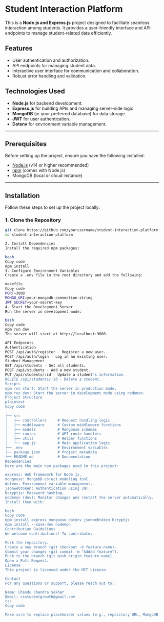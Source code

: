 # Student Interaction Platform

This is a **Node.js and Express.js** project designed to facilitate seamless interaction among students. It provides a user-friendly interface and API endpoints to manage student-related data efficiently.

## Features

- User authentication and authorization.
- API endpoints for managing student data.
- Interactive user interface for communication and collaboration.
- Robust error handling and validation.

## Technologies Used

- **Node.js** for backend development.
- **Express.js** for building APIs and managing server-side logic.
- **MongoDB** (or your preferred database) for data storage.
- **JWT** for user authentication.
- **Dotenv** for environment variable management.

---

## Prerequisites

Before setting up the project, ensure you have the following installed:

- [Node.js](https://nodejs.org/) (v14 or higher recommended)
- [npm](https://www.npmjs.com/) (comes with Node.js)
- MongoDB (local or cloud instance)

---

## Installation

Follow these steps to set up the project locally:

### 1. Clone the Repository
```bash
git clone https://github.com/yourusername/student-interaction-platform.git
cd student-interaction-platform

2. Install Dependencies
Install the required npm packages:

bash
Copy code
npm install
3. Configure Environment Variables
Create a .env file in the root directory and add the following:

makefile
Copy code
PORT=3000
MONGO_URI=your-mongodb-connection-string
JWT_SECRET=your-secret-key
4. Start the Development Server
Run the server in development mode:

bash
Copy code
npm run dev
The server will start at http://localhost:3000.

API Endpoints
Authentication
POST /api/auth/register - Register a new user.
POST /api/auth/login - Log in an existing user.
Student Management
GET /api/students - Get all students.
POST /api/students - Add a new student.
PUT /api/students/:id - Update a student's information.
DELETE /api/students/:id - Delete a student.
Scripts
npm run start: Start the server in production mode.
npm run dev: Start the server in development mode using nodemon.
Project Structure
plaintext
Copy code
.
├── src
│   ├── controllers     # Request handling logic
│   ├── middleware      # Custom middleware functions
│   ├── models          # Mongoose schemas
│   ├── routes          # API route handlers
│   ├── utils           # Helper functions
│   └── app.js          # Main application logic
├── .env                # Environment variables
├── package.json        # Project metadata
└── README.md           # Documentation
Dependencies
Here are the main npm packages used in this project:

express: Web framework for Node.js.
mongoose: MongoDB object modeling tool.
dotenv: Environment variable management.
jsonwebtoken: Authentication using JWT.
bcryptjs: Password hashing.
nodemon (dev): Monitor changes and restart the server automatically.
Install them with:

bash
Copy code
npm install express mongoose dotenv jsonwebtoken bcryptjs
npm install --save-dev nodemon
Contribution Guidelines
We welcome contributions! To contribute:

Fork the repository.
Create a new branch (git checkout -b feature-name).
Commit your changes (git commit -m "Added feature").
Push to the branch (git push origin feature-name).
Open a Pull Request.
License
This project is licensed under the MIT License.

Contact
For any questions or support, please reach out to:

Name: Chandu Chandra Sekhar
Email: csstudentgrowth@gmail.com
css
Copy code

Make sure to replace placeholder values (e.g., repository URL, MongoDB URI) with actual project details before publishing it.






